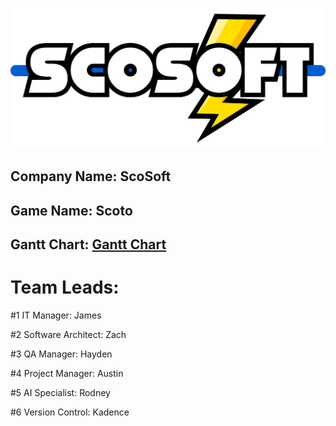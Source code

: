 ![](scosoft_logo.png?raw=true)
## Company Name: ScoSoft
## Game Name: Scoto

## Gantt Chart: [Gantt Chart](https://drive.google.com/drive/folders/1nwNhnjqR3Bz005b1cVQ_VZfjXXNCWSZI)

# Team Leads:
#1 IT Manager: James

#2 Software Architect: Zach

#3 QA Manager: Hayden

#4 Project Manager: Austin

#5 AI Specialist: Rodney

#6 Version Control: Kadence

